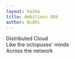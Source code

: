 ```yaml
---
layout: haiku
title: Ambitious 404
author: Nidhi
---
```


Distributed Cloud<br>
Like the octopuses' minds<br>
Across the network<br>
